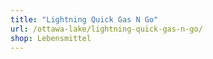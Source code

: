 ```yaml
---
title: "Lightning Quick Gas N Go"
url: /ottawa-lake/lightning-quick-gas-n-go/
shop: Lebensmittel
---
```

